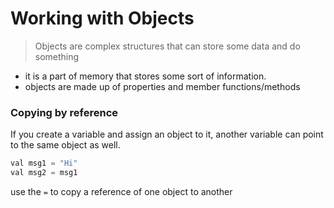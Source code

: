 # Working with Objects
> Objects are complex structures that can store some data and do something
+ it is a part of memory that stores some sort of information.
+ objects are made up of properties and member functions/methods

### Copying by reference
If you create a variable and assign an object to it, another variable can point to the same object as well.
```js
val msg1 = "Hi"
val msg2 = msg1
```
use the `=` to copy a reference of one object to another

